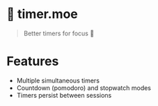 # 🍅 timer.moe
> Better timers for focus 💖
 
# Features
* Multiple simultaneous timers
* Countdown (pomodoro) and stopwatch modes
* Timers persist between sessions
